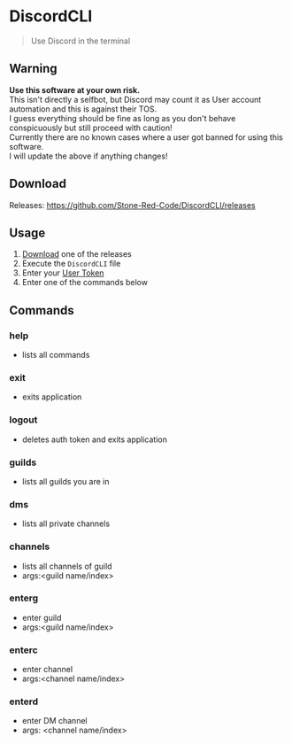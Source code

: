 # DiscordCLI
> Use Discord in the terminal

## Warning
**Use this software at your own risk.**\
This isn't directly a selfbot, but Discord may count it as User account automation and this is against their TOS.\
I guess everything should be fine as long as you don't behave conspicuously but still proceed with caution!\
Currently there are no known cases where a user got banned for using this software.\
I will update the above if anything changes!

## Download
Releases: https://github.com/Stone-Red-Code/DiscordCLI/releases

## Usage
1. <a href="https://github.com/Stone-Red-Code/DiscordCLI/releases">Download</a> one of the releases
2. Execute the `DiscordCLI` file
3. Enter your <a href="https://github.com/Tyrrrz/DiscordChatExporter/wiki/Obtaining-Token-and-Channel-IDs#how-to-get-a-user-token">User Token</a>
4. Enter one of the commands below

## Commands
### help
  - lists all commands
### exit
  - exits application
### logout
  - deletes auth token and exits application
### guilds
  - lists all guilds you are in
### dms
  - lists all private channels
### channels
  - lists all channels of guild
  - args:<guild name/index>
### enterg
  - enter guild
  - args:<guild name/index>
### enterc
  - enter channel
  - args:<channel name/index>
### enterd
  - enter DM channel
  - args: <channel name/index>
